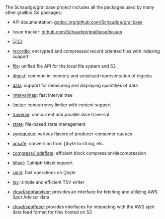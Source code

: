 The Schaudge/grailbase project includes all the packages used by many
other grailbio Go packages:

- API documentation: [godoc.org/github.com/Schaudge/grailbase](https://godoc.org/github.com/Schaudge/grailbase)
- Issue tracker: [github.com/Schaudge/grailbase/issues](https://github.com/Schaudge/grailbase/issues)
- [![CI](https://github.com/Schaudge/grailbase/workflows/CI/badge.svg)](https://github.com/Schaudge/grailbase/actions?query=workflow%3ACI)

- [recordio](https://godoc.org/github.com/Schaudge/grailbase/recordio): encrypted and compressed record oriented files with indexing support
- [file](https://godoc.org/github.com/Schaudge/grailbase/file): unified file API for the local file system and S3
- [digest](https://godoc.org/github.com/Schaudge/grailbase/digest): common in-memory and serialized representation of digests
- [data](https://godoc.org/github.com/Schaudge/grailbase/data): support for measuring and displaying quantities of data
- [intervalmap](https://godoc.org/github.com/Schaudge/grailbase/intervalmap): fast interval tree
- [limiter](https://godoc.org/github.com/Schaudge/grailbase/limiter): concurrency limiter with context support
- [traverse](https://godoc.org/github.com/Schaudge/grailbase/traverse): concurrent and parallel slice traversal
- [state](https://godoc.org/github.com/Schaudge/grailbase/state): file-based state management
- [syncqueue](https://godoc.org/github.com/Schaudge/grailbase/syncqueue): various flavors of producer-consumer queues
- [unsafe](https://godoc.org/github.com/Schaudge/grailbase/unsafe): conversion from []byte to string, etc.
- [compress/libdeflate](https://godoc.org/github.com/Schaudge/grailbase/compress/libdeflate): efficient block compression/decompression
- [bitset](https://godoc.org/github.com/Schaudge/grailbase/bitset): []uintptr bitset support
- [simd](https://godoc.org/github.com/Schaudge/grailbase/simd): fast operations on []byte
- [tsv](https://godoc.org/github.com/Schaudge/grailbase/tsv): simple and efficient TSV writer
- [cloud/spotadvisor](https://godoc.org/github.com/Schaudge/grailbase/cloud/spotadvisor): provides an interface for fetching and utilizing AWS Spot Advisor data
- [cloud/spotfeed](https://godoc.org/github.com/Schaudge/grailbase/cloud/spotfeed): provides interfaces for interacting with the AWS spot data feed format for files hosted on S3
 